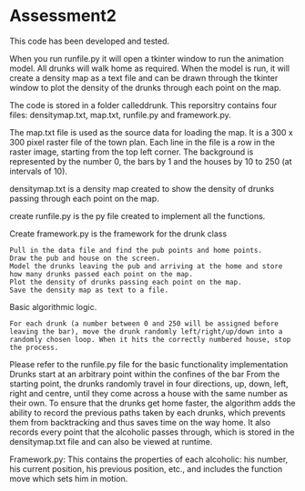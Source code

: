 # Assessment2
This code has been developed and tested.

When you run runfile.py it will open a tkinter window to run the animation model. All drunks will walk home as required. When the model is run, it will create a density map as a text file and can be drawn through the tkinter window to plot the density of the drunks through each point on the map.

The code is stored in a folder calleddrunk. This reporsitry contains four files: densitymap.txt, map.txt, runfile.py and framework.py.

The map.txt file is used as the source data for loading the map. It is a 300 x 300 pixel raster file of the town plan. Each line in the file is a row in the raster image, starting from the top left corner. The background is represented by the number 0, the bars by 1 and the houses by 10 to 250 (at intervals of 10).

densitymap.txt is a density map created to show the density of drunks passing through each point on the map.

create runfile.py is the py file created to implement all the functions.

Create framework.py is the framework for the drunk class

    Pull in the data file and find the pub points and home points.
    Draw the pub and house on the screen.
    Model the drunks leaving the pub and arriving at the home and store how many drunks passed each point on the map.
    Plot the density of drunks passing each point on the map.
    Save the density map as text to a file.

Basic algorithmic logic.

    For each drunk (a number between 0 and 250 will be assigned before leaving the bar), move the drunk randomly left/right/up/down into a randomly chosen loop. When it hits the correctly numbered house, stop the process.

Please refer to the runfile.py file for the basic functionality implementation
    Drunks start at an arbitrary point within the confines of the bar
    From the starting point, the drunks randomly travel in four directions, up, down, left, right and centre, until they come across a house with the same number as their own. To ensure that the drunks get home faster, the algorithm adds the ability to record the previous paths taken by each drunks, which prevents them from backtracking and thus saves time on the way home. It also records every point that the alcoholic passes through, which is stored in the densitymap.txt file and can also be viewed at runtime.

Framework.py:
This contains the properties of each alcoholic: his number, his current position, his previous position, etc., and includes the function move which sets him in motion.
